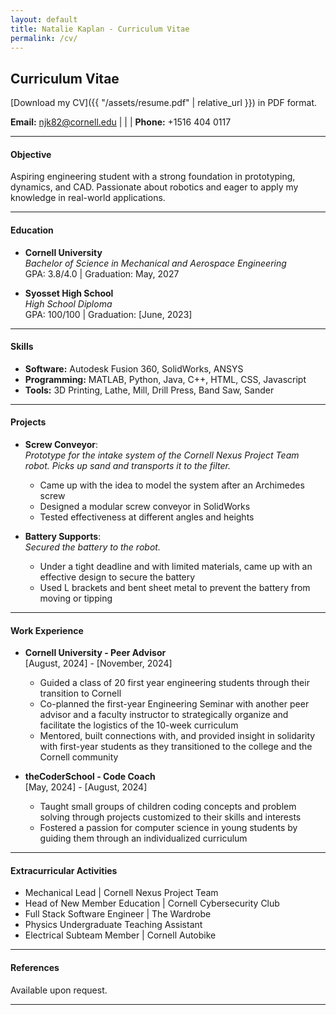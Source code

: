 ```yaml
---
layout: default
title: Natalie Kaplan - Curriculum Vitae
permalink: /cv/
---
```

## Curriculum Vitae

[Download my CV]({{ "/assets/resume.pdf" | relative_url }}) in PDF format.


**Email:** [njk82@cornell.edu](mailto:njk82@cornell.edu) | | | **Phone:** +1516 404 0117

---

#### Objective
Aspiring engineering student with a strong foundation in prototyping, dynamics, and CAD. Passionate about robotics and eager to apply my knowledge in real-world applications.

---

#### Education
- **Cornell University**  
  *Bachelor of Science in Mechanical and Aerospace Engineering*  
  GPA: 3.8/4.0 | Graduation: May, 2027

- **Syosset High School**  
  *High School Diploma*  
  GPA: 100/100 | Graduation: [June, 2023]

---

#### Skills
- **Software:** Autodesk Fusion 360, SolidWorks, ANSYS  
- **Programming:** MATLAB, Python, Java, C++, HTML, CSS, Javascript
- **Tools:** 3D Printing, Lathe, Mill, Drill Press, Band Saw, Sander

---

#### Projects
- **Screw Conveyor**:  
  *Prototype for the intake system of the Cornell Nexus Project Team robot. Picks up sand and transports it to the filter.*  
  - Came up with the idea to model the system after an Archimedes screw 
  - Designed a modular screw conveyor in SolidWorks
  - Tested effectiveness at different angles and heights

- **Battery Supports**:  
  *Secured the battery to the robot.*  
  - Under a tight deadline and with limited materials, came up with an effective design to secure the battery 
  - Used L brackets and bent sheet metal to prevent the battery from moving or tipping

---

#### Work Experience
- **Cornell University - Peer Advisor**  
  [August, 2024] - [November, 2024]  
  - Guided a class of 20 first year engineering students through their transition to Cornell
  - Co-planned the first-year Engineering Seminar with another peer advisor and a faculty instructor to strategically organize and facilitate the logistics of the 10-week curriculum
  - Mentored, built connections with, and provided insight in solidarity with first-year students as they transitioned to the college and the Cornell community

- **theCoderSchool - Code Coach**  
  [May, 2024] - [August, 2024]  
  - Taught small groups of children coding concepts and problem solving through projects customized to their skills and interests
  - Fostered a passion for computer science in young students by guiding them through an individualized curriculum

---

#### Extracurricular Activities
- Mechanical Lead | Cornell Nexus Project Team
- Head of New Member Education | Cornell Cybersecurity Club
- Full Stack Software Engineer | The Wardrobe
- Physics Undergraduate Teaching Assistant
- Electrical Subteam Member | Cornell Autobike

---

#### References
Available upon request.

---
